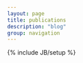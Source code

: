 ```yaml
---
layout: page
title: publications 
description: "blog"
group: navigation
---
```

{% include JB/setup %}
